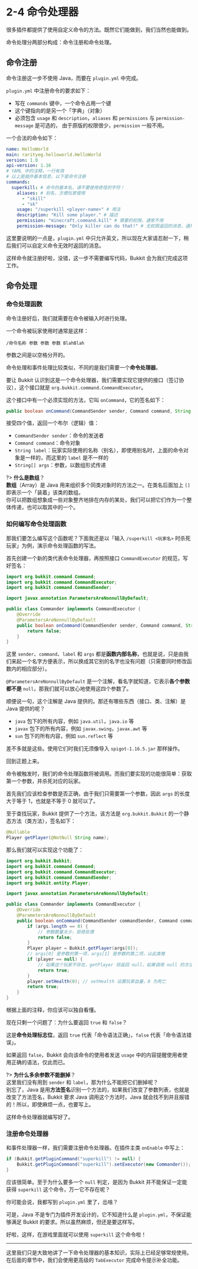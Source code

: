 # 2-4 命令处理器

很多插件都提供了使用自定义命令的方法。既然它们能做到，我们当然也能做到。

命令处理分两部分构成：命令注册和命令处理。

## 命令注册

命令注册这一步不使用 Java，而要在 `plugin.yml` 中完成。

`plugin.yml` 中注册命令的要求如下：

- 写在 `commands` 键中，一个命令占用一个键
- 这个键指向的是另一个「字典」（对象）
- 必须包含 `usage` 和 `description`，`aliases` 和 `permissions` 与 `permission-message` 是可选的， 由于原版的权限很少，`permission` 一般不用。

一个合法的命令如下：

```yaml
name: HelloWorld
main: rarityeg.helloworld.HelloWorld
version: 1.0
api-version: 1.16
# YAML 中的注释，一行有效
# 以上是插件基本信息，以下是命令注册
commands:
  superkill: # 命令的基本名，请不要使用奇怪的字符！
    aliases: # 别名，方便玩家使用
      - "skill"
      - "sk"
    usage: "/superkill <player-name>" # 用法
    description: "Kill some player." # 描述
    permission: "minecraft.command.kill" # 需要的权限，通常不用
    permission-message: "Only killer can do that!" # 无权限返回的消息，通常不用
```

这里要说明的一点是，`plugin.yml` 中只允许英文，所以现在大家请忍耐一下，稍后我们可以自定义命令无效时返回的消息。

这样命令就注册好啦，没错，这一步不需要编写代码，Bukkit 会为我们完成这项工作。

## 命令处理

### 命令处理函数

命令注册好后，我们就需要在命令被输入时进行处理。

一个命令被玩家使用时通常是这样：

```
/命令名称 参数 参数 参数 BlahBlah
```

参数之间是以空格分开的。

命令处理和事件处理比较类似，不同的是我们需要一个**命令处理器**。

要让 Bukkit 认识到这是一个命令处理器，我们需要实现它提供的接口（签订协议），这个接口就是 `org.bukkit.command.CommandExecutor`。

这个接口中有一个必须实现的方法，它叫 `onCommand`，它的签名如下：

```java
public boolean onCommand(CommandSender sender, Command command, String label, String args)
```

接受四个值，返回一个布尔（逻辑）值：

- `CommandSender sender`：命令的发送者
- `Command command`：命令对象
- `String label`：玩家实际使用的名称（别名），即使用别名时，上面的命令对象是一样的，而这里的 `label` 是不一样的
- `String[] args`：参数，以数组形式传递

?> **什么是数组**？<br/>**数组**（Array）是 Java 用来组织多个同类对象时的方法之一。在类名后面加上 `[]` 即表示一个「装着」该类的数组。<br/>你可以把数组想象成一些对象整齐地排在内存的某处，我们可以把它们作为一个整体传递，也可以取其中的一个。

### 如何编写命令处理函数

那我们要怎么编写这个函数呢？下面我还是以「输入 `/superkill <玩家名>` 时杀死玩家」为例，演示命令处理函数的写法。

首先创建一个新的类代表命令处理器，再按照接口 `CommandExecutor` 的规范，写好签名：

```java
import org.bukkit.command.Command;
import org.bukkit.command.CommandExecutor;
import org.bukkit.command.CommandSender;

import javax.annotation.ParametersAreNonnullByDefault;

public class Commander implements CommandExecutor {
    @Override
    @ParametersAreNonnullByDefault
    public boolean onCommand(CommandSender sender, Command command, String label, String[] args) {
        return false;
    }
}
```

这里 `sender`、`command`、`label` 和 `args` 都是**函数内部名称**，也就是说，只是由我们来起一个名字方便表示，所以换成其它别的名字也没有问题（只需要同时修改函数内的相应部分）。

`@ParametersAreNonnullByDefault` 是一个注解，看名字就知道，它表示**各个参数都不是** `null`，那我们就可以放心地使用这四个参数了。

顺便说一句，这个注解是 Java 提供的。那还有哪些东西（接口、类、注解）是 Java 提供的呢？

- `java` 包下的所有内容，例如 `java.util`，`java.io` 等
- `javax` 包下的所有内容，例如 `javax.swing`，`javax.awt` 等
- `sun` 包下的所有内容，例如 `sun.reflect` 等

差不多就是这些。使用它们时我们无须像导入 `spigot-1.16.5.jar` 那样操作。

回到正题上来。

命令被触发时，我们的命令处理函数将被调用。而我们要实现的功能很简单：获取第一个参数，并杀死对应的玩家。

首先我们应该检查参数是否正确，由于我们只需要第一个参数，因此 `args` 的长度大于等于 1，也就是不等于 0 就可以了。

至于查找玩家，Bukkit 提供了一个方法，该方法是 `org.bukkit.Bukkit` 的一个静态方法（类方法），签名如下：

```java
@Nullable
Player getPlayer(@NotNull String name);
```

那么我们就可以实现这个功能了：

```java
import org.bukkit.Bukkit;
import org.bukkit.command.Command;
import org.bukkit.command.CommandExecutor;
import org.bukkit.command.CommandSender;
import org.bukkit.entity.Player;

import javax.annotation.ParametersAreNonnullByDefault;

public class Commander implements CommandExecutor {
    @Override
    @ParametersAreNonnullByDefault
    public boolean onCommand(CommandSender commandSender, Command command, String label, String[] args) {
        if (args.length == 0) {
            // 参数数量太少，拒绝处理
            return false;
        }
        Player player = Bukkit.getPlayer(args[0]);
        // args[0] 是参数的第一项，args[1] 是参数的第二项，以此类推
        if (player == null) {
            // 如果这个玩家不存在，getPlayer 将返回 null，如果调用 null 的方法，将引发 NullPointerException 异常
            return true;
        }
        player.setHealth(0); // setHealth 设置玩家血量，0 为死亡
        return true;
    }
}
```

根据上面的注释，你应该可以独自看懂。

现在只剩一个问题了：为什么要返回 `true` 和 `false`？

这是**命令处理标志位**，返回 `true` 代表「命令语法正确」，`false` 代表「命令语法错误」。

如果返回 `false`，Bukkit 会向该命令的使用者发送 `usage` 中的内容提醒使用者使用正确的语法，仅此而已。

?> **为什么多余参数不能删掉**？<br/>这里我们没有用到 `sender` 和 `label`，那为什么不能把它们删掉呢？<br/>别忘了，Java 是用**方法签名**识别一个方法的，如果我们改变了参数列表，也就是改变了方法签名，Bukkit 要求 Java 调用这个方法时，Java 就会找不到并且报错的！所以，即使麻烦一点，也要写上。

这样命令处理器就编写好了。

### 注册命令处理器

和事件处理器一样，我们需要注册命令处理器。在插件主类 `onEnable` 中写上：

```java
if (Bukkit.getPluginCommand("superkill") != null) {
    Bukkit.getPluginCommand("superkill").setExecutor(new Commander());
}
```

应该很简单。至于为什么要多一个 `null` 判定，是因为 Bukkit 并不能保证一定能获得 `superkill` 这个命令，万一它不存在呢？

你可能会说，我都写到 `plugin.yml` 里了，怂啥？

可是，Java 不是专门为插件开发设计的，它不知道什么是 `plugin.yml`，不保证能够满足 Bukkit 的要求。所以虽然麻烦，但还是要这样写。

好啦，这样，在游戏里面就可以使用 `superkill` 这个命令啦！

---

这里我们只是大致地讲了一下命令处理器的基本知识，实际上已经足够常规使用。在后面的章节中，我们会使用更高级的 `TabExecutor` 完成命令提示补全功能。
